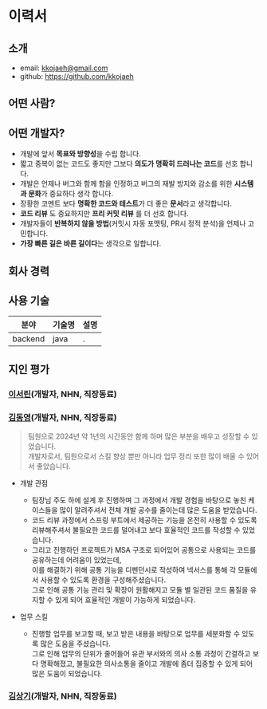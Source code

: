 # 이력서
## 소개
- email: kkojaeh@gmail.com
- github: https://github.com/kkojaeh
## 어떤 사람?

> 
## 어떤 개발자?
- 개발에 앞서 **목표와 방향성**을 수립 합니다.
- 짧고 중복이 없는 코드도 좋지만 그보다 **의도가 명확히 드러나는 코드**를 선호 합니다.
- 개발은 언제나 버그와 함께 함을 인정하고 버그의 재발 방지와 감소를 위한 **시스템과 문화**가 중요하다 생각 합니다.
- 장황한 코멘트 보다 **명확한 코드와 테스트**가 더 좋은 **문서**라고 생각합니다.
- **코드 리뷰** 도 중요하지만 **프리 커밋 리뷰** 를 더 선호 합니다.
- 개발자들이 **반복하지 않을 방법**(커밋시 자동 포맷팅, PR시 정적 분석)을 언제나 고민합니다.
- **가장 빠른 길은 바른 길이다**는 생각으로 일합니다.

## 회사 경력

## 사용 기술
| 분야 | 기술명 | 설명 |
| - | - | - |
| backend | java | . | 

## 지인 평가

### [이서린](https://github.com/slleee)(개발자, NHN, 직장동료)

### [김동영](https://github.com/idean3885)(개발자, NHN, 직장동료)
> 팀원으로 2024년 약 1년의 시간동안 함께 하며 많은 부분을 배우고 성장할 수 있었습니다.    
> 개발자로서, 팀원으로서 스킬 향상 뿐만 아니라 업무 정리 또한 많이 배울 수 있어서 좋았습니다.

* 개발 관점
  * 팀장님 주도 하에 설계 후 진행하며 그 과정에서 개발 경험을 바탕으로 놓친 케이스들을 많이 알려주셔서 전체 개발 공수를 줄이는데 많은 도움을 받았습니다.
  * 코드 리뷰 과정에서 스프링 부트에서 제공하는 기능을 온전히 사용할 수 있도록 리뷰해주셔서 불필요한 코드를 덜어내고 보다 효율적인 코드를 작성할 수 있었습니다.  
  * 그리고 진행하던 프로젝트가 MSA 구조로 되어있어 공통으로 사용되는 코드를 공유하는데 어려움이 있었는데,   
    이를 해결하기 위해 공통 기능을 디펜던시로 작성하여 넥서스를 통해 각 모듈에서 사용할 수 있도록 환경을 구성해주셨습니다.  
    그로 인해 공통 기능 관리 및 확장이 원활해지고 모듈 별 일관된 코드 품질을 유지할 수 있게 되어 효율적인 개발이 가능하게 되었습니다.

* 업무 스킬
  * 진행할 업무를 보고할 때, 보고 받은 내용을 바탕으로 업무를 세분화할 수 있도록 많은 도움을 주셨습니다.  
    그로 인해 업무의 단위가 줄어들어 유관 부서와의 의사 소통 과정이 간결하고 보다 명확해졌고,
    불필요한 의사소통을 줄이고 개발에 좀더 집중할 수 있게 되어 많은 도움이 되었습니다.

### [김상기](https://github.com/unknown)(개발자, NHN, 직장동료)



